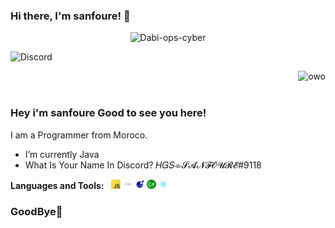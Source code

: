 ### Hi there, I'm sanfoure! 👋
<p align="center"> <img src="https://komarev.com/ghpvc/?username=DabdobaDev" alt="Dabi-ops-cyber" /> </p>

![Discord](https://discord.c99.nl/widget/theme-2/808319326036688918.png)

<div align="right"><img alt= "owo"src = "https://spotify-github-profile.vercel.app/api/view?uid=0qr4lrrkcrzshcpxp5so11tcv&cover_image=true&theme=novatorem"></div>



 
<br />

### Hey i'm sanfoure Good to see you here! &nbsp;

I am a Programmer from Moroco.
-  I’m currently Java
- What Is Your Name In Discord? 𝐻𝐺𝑆⌯𝓢𝓐𝓝𝓕𝓞𝓤𝓡𝓔#9118


**Languages and Tools:** &nbsp;
 <code><img height="15" src="https://raw.githubusercontent.com/github/explore/80688e429a7d4ef2fca1e82350fe8e3517d3494d/topics/javascript/javascript.png"></code>
 <code><img height="15" src="https://raw.githubusercontent.com/github/explore/80688e429a7d4ef2fca1e82350fe8e3517d3494d/topics/java/java.png"></code>
 <code><img height="15" src="https://raw.githubusercontent.com/github/explore/80688e429a7d4ef2fca1e82350fe8e3517d3494d/topics/lua/lua.png"></code>
 <code><img height="15" src="https://raw.githubusercontent.com/github/explore/80688e429a7d4ef2fca1e82350fe8e3517d3494d/topics/csharp/csharp.png"></code>
 <code><img height="15" src="https://raw.githubusercontent.com/github/explore/80688e429a7d4ef2fca1e82350fe8e3517d3494d/topics/react/react.png"></code>


 
 
  

### GoodBye👋
